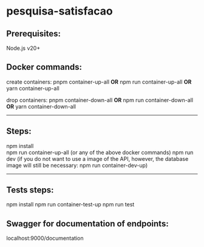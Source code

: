 # pesquisa-satisfacao

<b><h2>Prerequisites:</h2></b> 
Node.js v20+

<b><h2>Docker commands:</h2></b> 

create containers: pnpm container-up-all <b>OR</b> npm run container-up-all <b>OR</b> yarn container-up-all <br/>

drop containers: pnpm container-down-all <b>OR</b> npm run container-down-all <b>OR</b> yarn container-down-all

<hr>
<b><h2>Steps:</h2></b> 
npm install <br/>
npm run container-up-all (or any of the above docker commands)
npm run dev (if you do not want to use a image of the API, however, the database image will still be necessary: npm run container-dev-up)

<hr>

<b><h2>Tests steps:</h2></b> 
npm install
npm run container-test-up
npm run test


<b><h2>Swagger for documentation of endpoints:</h2></b> 
 localhost:9000/documentation

